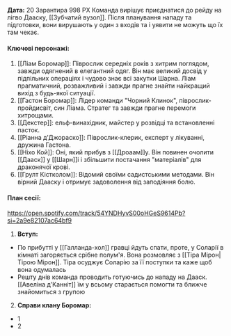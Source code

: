 **Дата:** 20 Зарантира 998 РХ
Команда вирішує приєднатися до рейду на лігво Дааску, [[Зубчатий вузол]]. Після планування нападу та підготовки, вони вирушають у один з входів та і уявити не можуть що їх там чекає.

#### **Ключові персонажі:**
1. [[Ліам Боромар]]: Піврослик середніх років з хитрим поглядом, завжди одягнений в елегантний одяг. Він має великий досвід у підпільних операціях і чудово знає всі закутки Шарна. Ліам прагматичний, розважливий і завжди прагне знайти найкращий вихід з будь-якої ситуації.
2. [[Гастон Боромар]]: Лідер команди "Чорний Клинок", піврослик-пройдисвіт, син Ліама. Стратег та завжди прагне перемоги хитрощами.
3. [[Декстер]]: ельф-винахідник, майстер у розвідці та встановленні пасток.
4. [[Ріанна д'Джораско]]: Піврослик-клерик, експерт у лікуванні, дружина Гастона.
5. [[Ніхо Кой]]: Оні, який прибув з [[Дроаам]]у. Він повинен очолити [[Дааск]] у [[Шарн]]і і збільшити постачання "матеріалів" для драконячої крові.
6. [[Грулт Кістколом]]: Відомий своїми садистськими методами. Він вірний Дааску і отримує задоволення від заподіяння болю.
#### **План сесії:**  
https://open.spotify.com/track/54YNDHyvS00oHGeS9614Pb?si=2a9e82107ac64bf9
1. **Вступ:**
- По прибутті у [[Галланда-хол]] гравці йдуть спати, проте, у Соларії в кімнаті загоряється срібне полум'я. Вона розмовляє з [[Тіра Мірон|Тірою Мірон]]. Тіра осуджує Соларію за її поступки та каже щоб вона одумалась
- Решту днів команда проводить готуючись до нападу на Дааск. [[Авеліна д'Канніт]] їм у всьому старається помогти та ближче знайомиться з групою

2. **Справи клану Боромар:**
- 1
- 2